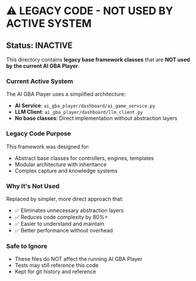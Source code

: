 # ⚠️ LEGACY CODE - NOT USED BY ACTIVE SYSTEM

## Status: INACTIVE

This directory contains **legacy base framework classes** that are **NOT used by the current AI GBA Player**.

### Current Active System
The AI GBA Player uses a simplified architecture:
- **AI Service**: `ai_gba_player/dashboard/ai_game_service.py`
- **LLM Client**: `ai_gba_player/dashboard/llm_client.py` 
- **No base classes**: Direct implementation without abstraction layers

### Legacy Code Purpose
This framework was designed for:
- Abstract base classes for controllers, engines, templates
- Modular architecture with inheritance
- Complex capture and knowledge systems

### Why It's Not Used
Replaced by simpler, more direct approach that:
- ✅ Eliminates unnecessary abstraction layers
- ✅ Reduces code complexity by 80%+
- ✅ Easier to understand and maintain
- ✅ Better performance without overhead

### Safe to Ignore
- These files do NOT affect the running AI GBA Player
- Tests may still reference this code
- Kept for git history and reference